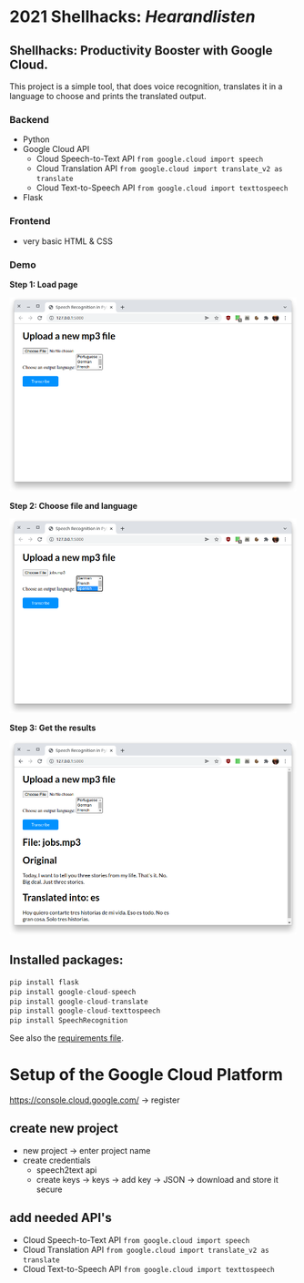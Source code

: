 # 2021 Shellhacks: *Hearandlisten*
## Shellhacks: Productivity Booster with Google Cloud. 

This project is a simple tool, that does voice recognition, translates it in a language to choose and prints the translated output. 

### Backend

* Python
* Google Cloud API
  * Cloud Speech-to-Text API ```from google.cloud import speech```
  * Cloud Translation API ```from google.cloud import translate_v2 as translate```
  * Cloud Text-to-Speech API ```from google.cloud import texttospeech```
* Flask

### Frontend

* very basic HTML & CSS

### Demo

**Step 1: Load page**

![1](templates/1.png)

**Step 2: Choose file and language**

![2](templates/2.png)

**Step 3: Get the results**

![3](templates/3.png)

## Installed packages: 
```python
pip install flask
pip install google-cloud-speech
pip install google-cloud-translate
pip install google-cloud-texttospeech
pip install SpeechRecognition
```

See also the [requirements file](./requirements.txt).

# Setup of the Google Cloud Platform

https://console.cloud.google.com/ &rarr; register

## create new project

* new project &rarr; enter project name
* create credentials
  * speech2text api
  * create keys &rarr; keys &rarr; add key &rarr; JSON &rarr; download and store it secure

## add needed API's

* Cloud Speech-to-Text API ```from google.cloud import speech```
* Cloud Translation API ```from google.cloud import translate_v2 as translate```
* Cloud Text-to-Speech API ```from google.cloud import texttospeech```
